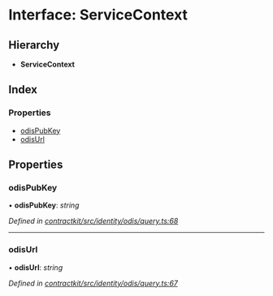 # Interface: ServiceContext

## Hierarchy

* **ServiceContext**

## Index

### Properties

* [odisPubKey](_identity_odis_query_.servicecontext.md#odispubkey)
* [odisUrl](_identity_odis_query_.servicecontext.md#odisurl)

## Properties

###  odisPubKey

• **odisPubKey**: *string*

*Defined in [contractkit/src/identity/odis/query.ts:68](https://github.com/celo-org/celo-monorepo/blob/master/packages/contractkit/src/identity/odis/query.ts#L68)*

___

###  odisUrl

• **odisUrl**: *string*

*Defined in [contractkit/src/identity/odis/query.ts:67](https://github.com/celo-org/celo-monorepo/blob/master/packages/contractkit/src/identity/odis/query.ts#L67)*
